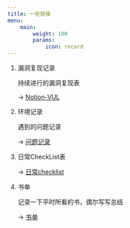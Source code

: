 ```yaml
---
title: 一些链接
menu:
    main: 
        weight: 100
        params:
            icon: record
---
```


1. 漏洞复现记录

    持续进行的漏洞复现表

    -> [Notion-VUL](https://kuekiko.notion.site/0370489a3e95497aaac3cda68b895576?v=190923209288492a99fa7e1a89f6aa34)

2. 环境记录

    遇到的问题记录  
    
    -> [问题记录](../envrecord)

3. 日常CheckList表

    -> [日常checklist](https://kuekiko.notion.site/517e49ce4e934db5b9b8ff1a040f00db?v=43dbda7927534a0c97a6bc1e05a3dc9e)

4. 书单

    记录一下平时所看的书，偶尔写写总结

    -> [书单](../reading)
